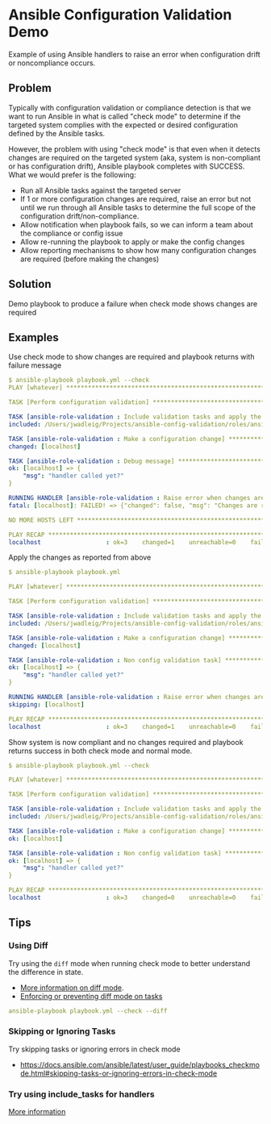 # Ansible Configuration Validation Demo

Example of using Ansible handlers to raise an error when configuration drift or noncompliance occurs.

## Problem

Typically with configuration validation or compliance detection is that we want to run Ansible in what is called "check mode" to determine if the targeted system complies with the expected or desired configuration defined by the Ansible tasks.

However, the problem with using "check mode" is that even when it detects changes are required on the targeted system (aka, system is non-compliant or has configuration drift), Ansible playbook completes with SUCCESS. What we would prefer is the following:

- Run all Ansible tasks against the targeted server
- If 1 or more configuration changes are required, raise an error but not until we run through all Ansible tasks to determine the full scope of the configuration drift/non-compliance.
- Allow notification when playbook fails, so we can inform a team about the compliance or config issue
- Allow re-running the playbook to apply or make the config changes
- Allow reporting mechanisms to show how many configuration changes are required (before making the changes)

## Solution

Demo playbook to produce a failure when check mode shows changes are required

## Examples

Use check mode to show changes are required and playbook returns with failure message

```yaml
$ ansible-playbook playbook.yml --check
PLAY [whatever] ***********************************************************************************************************************************************************************

TASK [Perform configuration validation] ***********************************************************************************************************************************************

TASK [ansible-role-validation : Include validation tasks and apply the notify keyword] ************************************************************************************************
included: /Users/jwadleig/Projects/ansible-config-validation/roles/ansible-role-validation/tasks/validate.yml for localhost

TASK [ansible-role-validation : Make a configuration change] **************************************************************************************************************************
changed: [localhost]

TASK [ansible-role-validation : Debug message] ****************************************************************************************************************************************
ok: [localhost] => {
    "msg": "handler called yet?"
}

RUNNING HANDLER [ansible-role-validation : Raise error when changes are required in check mode] ***************************************************************************************
fatal: [localhost]: FAILED! => {"changed": false, "msg": "Changes are required - system is noncompliant"}

NO MORE HOSTS LEFT ********************************************************************************************************************************************************************

PLAY RECAP ****************************************************************************************************************************************************************************
localhost                  : ok=3    changed=1    unreachable=0    failed=1    skipped=0    rescued=0    ignored=0   

```

Apply the changes as reported from above

```yaml
$ ansible-playbook playbook.yml

PLAY [whatever] ***********************************************************************************************************************************************************************

TASK [Perform configuration validation] ***********************************************************************************************************************************************

TASK [ansible-role-validation : Include validation tasks and apply the notify keyword] ************************************************************************************************
included: /Users/jwadleig/Projects/ansible-config-validation/roles/ansible-role-validation/tasks/validate.yml for localhost

TASK [ansible-role-validation : Make a configuration change] **************************************************************************************************************************
changed: [localhost]

TASK [ansible-role-validation : Non config validation task] ***************************************************************************************************************************
ok: [localhost] => {
    "msg": "handler called yet?"
}

RUNNING HANDLER [ansible-role-validation : Raise error when changes are required in check mode] ***************************************************************************************
skipping: [localhost]

PLAY RECAP ****************************************************************************************************************************************************************************
localhost                  : ok=3    changed=1    unreachable=0    failed=0    skipped=1    rescued=0    ignored=0   

```

Show system is now compliant and no changes required and playbook returns success in both check mode and normal mode.

```yaml
$ ansible-playbook playbook.yml --check

PLAY [whatever] ***********************************************************************************************************************************************************************

TASK [Perform configuration validation] ***********************************************************************************************************************************************

TASK [ansible-role-validation : Include validation tasks and apply the notify keyword] ************************************************************************************************
included: /Users/jwadleig/Projects/ansible-config-validation/roles/ansible-role-validation/tasks/validate.yml for localhost

TASK [ansible-role-validation : Make a configuration change] **************************************************************************************************************************
ok: [localhost]

TASK [ansible-role-validation : Non config validation task] ***************************************************************************************************************************
ok: [localhost] => {
    "msg": "handler called yet?"
}

PLAY RECAP ****************************************************************************************************************************************************************************
localhost                  : ok=3    changed=0    unreachable=0    failed=0    skipped=0    rescued=0    ignored=0   

```

## Tips

### Using Diff

Try using the `diff` mode when running check mode to better understand the difference in state. 

- [More information on diff mode](https://docs.ansible.com/ansible/latest/user_guide/playbooks_checkmode.html#using-diff-mode).
- [Enforcing or preventing diff mode on tasks](https://docs.ansible.com/ansible/latest/user_guide/playbooks_checkmode.html#enforcing-or-preventing-diff-mode-on-tasks)

```yaml
ansible-playbook playbook.yml --check --diff
```

### Skipping or Ignoring Tasks

Try skipping tasks or ignoring errors in check mode

- https://docs.ansible.com/ansible/latest/user_guide/playbooks_checkmode.html#skipping-tasks-or-ignoring-errors-in-check-mode

### Try using include_tasks for handlers

[More information](https://medium.com/opsops/using-block-for-handlers-in-ansible-a55f45b62a96)
